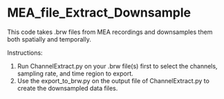 # MEA_file_Extract_Downsample
This code takes .brw files from MEA recordings and downsamples them both spatially and temporally.

Instructions:

1) Run ChannelExtract.py on your .brw file(s) first to select the channels, sampling rate, and time region to export.
2) Use the export_to_brw.py on the output file of ChannelExtract.py to create the downsampled data files.
